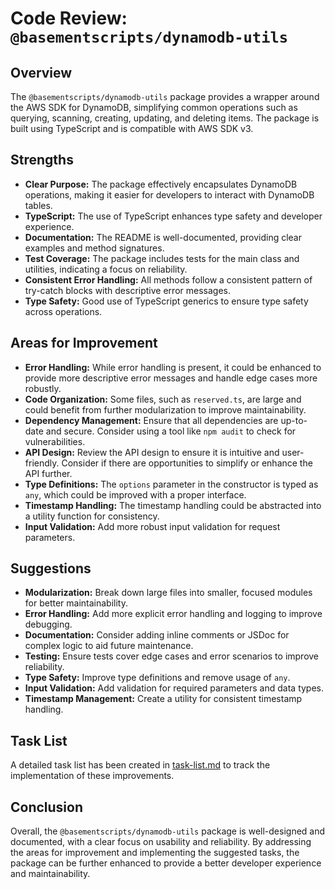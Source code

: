 # Code Review: `@basementscripts/dynamodb-utils`

## Overview

The `@basementscripts/dynamodb-utils` package provides a wrapper around the AWS SDK for DynamoDB, simplifying common operations such as querying, scanning, creating, updating, and deleting items. The package is built using TypeScript and is compatible with AWS SDK v3.

## Strengths

- **Clear Purpose:** The package effectively encapsulates DynamoDB operations, making it easier for developers to interact with DynamoDB tables.
- **TypeScript:** The use of TypeScript enhances type safety and developer experience.
- **Documentation:** The README is well-documented, providing clear examples and method signatures.
- **Test Coverage:** The package includes tests for the main class and utilities, indicating a focus on reliability.
- **Consistent Error Handling:** All methods follow a consistent pattern of try-catch blocks with descriptive error messages.
- **Type Safety:** Good use of TypeScript generics to ensure type safety across operations.

## Areas for Improvement

- **Error Handling:** While error handling is present, it could be enhanced to provide more descriptive error messages and handle edge cases more robustly.
- **Code Organization:** Some files, such as `reserved.ts`, are large and could benefit from further modularization to improve maintainability.
- **Dependency Management:** Ensure that all dependencies are up-to-date and secure. Consider using a tool like `npm audit` to check for vulnerabilities.
- **API Design:** Review the API design to ensure it is intuitive and user-friendly. Consider if there are opportunities to simplify or enhance the API further.
- **Type Definitions:** The `options` parameter in the constructor is typed as `any`, which could be improved with a proper interface.
- **Timestamp Handling:** The timestamp handling could be abstracted into a utility function for consistency.
- **Input Validation:** Add more robust input validation for request parameters.

## Suggestions

- **Modularization:** Break down large files into smaller, focused modules for better maintainability.
- **Error Handling:** Add more explicit error handling and logging to improve debugging.
- **Documentation:** Consider adding inline comments or JSDoc for complex logic to aid future maintenance.
- **Testing:** Ensure tests cover edge cases and error scenarios to improve reliability.
- **Type Safety:** Improve type definitions and remove usage of `any`.
- **Input Validation:** Add validation for required parameters and data types.
- **Timestamp Management:** Create a utility for consistent timestamp handling.

## Task List

A detailed task list has been created in [task-list.md](./task-list.md) to track the implementation of these improvements.

## Conclusion

Overall, the `@basementscripts/dynamodb-utils` package is well-designed and documented, with a clear focus on usability and reliability. By addressing the areas for improvement and implementing the suggested tasks, the package can be further enhanced to provide a better developer experience and maintainability.
